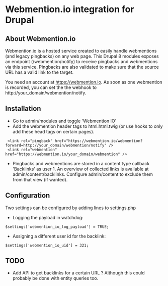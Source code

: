 # Webmention.io integration for Drupal

## About Webmention.io

Webmention.io is a hosted service created to easily handle webmentions (and legacy pingbacks) on any web page. This Drupal 8 modules exposes an endpoint (/webmention/notify) to receive pingbacks and webmentions via this service. Pingbacks are also validated to make sure that the source URL has a valid link to the target.

You need an account at https://webmention.io. As soon as one webmention is recorded, you can set the the webhook to http://your_domain/webmention/notify.

## Installation

- Go to admin/modules and toggle 'Webmention IO'
- Add the webmention header tags to html.html.twig (or use hooks to only add these head tags on certain pages).

 ```
  <link rel="pingback" href="https://webmention.io/webmention?forward=http://your_domain/webmention/notify" />
  <link rel="webmention" href="https://webmention.io/your_domain/webmention" />
  ```

- Pingbacks and webmentions are stored in a content type callback 'Backlinks' as user 1.
  An overview of collected links is available at admin/content/backlinks. Configure admin/content to exclude them from
  that view (if wanted).

## Configuration

Two settings can be configured by adding lines to settings.php

  - Logging the payload in watchdog:

  ```
  $settings['webmention_io_log_payload'] = TRUE;
  ```

  - Assigning a different user id for the backlink:

  ```
  $settings['webmention_io_uid'] = 321;
  ```

## TODO

  - Add API to get backlinks for a certain URL ? Although this could probably be done with entity queries too.
